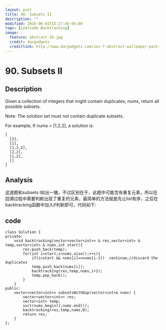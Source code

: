 ```yaml
---
layout: post
title: 90. Subsets II
description: ""
modified: 2016-06-01T15:27:45-04:00
tags: [Leetcode Backtracking]
image:
  feature: abstract-10.jpg
  credit: dargadgetz
  creditlink: http://www.dargadgetz.com/ios-7-abstract-wallpaper-pack-for-iphone-5-and-ipod-touch-retina/
---
```


# 90. Subsets II

## Description

Given a collection of integers that might contain duplicates, nums, return all possible subsets.

Note: The solution set must not contain duplicate subsets.

For example,
If nums = [1,2,2], a solution is:


```
[
  [2],
  [1],
  [1,2,2],
  [2,2],
  [1,2],
  []
]
```

## Analysis

这道题和subsets I如出一辙，不过区别在于，此题中可能含有重复元素，所以在回溯过程中需要判断出现了重复的元素，最简单的方法就是先让list有序，之后在backtracking函数中加入if判断即可，代码如下:

## code


```
class Solution {
private:
    void backtracking(vector<vector<int>> & res,vector<int> & temp,vector<int> & nums,int start){
        res.push_back(temp);
        for(int i=start;i<nums.size();++i){
            if(i>start && nums[i]==nums[i-1])  continue;//discard the duplicates
            temp.push_back(nums[i]);
            backtracking(res,temp,nums,i+1);
            temp.pop_back();
        }
    }
public:
    vector<vector<int>> subsetsWithDup(vector<int>& nums) {
        vector<vector<int>> res;
        vector<int> temp;
        sort(nums.begin(),nums.end());
        backtracking(res,temp,nums,0);
        return res;
    }
};
```

